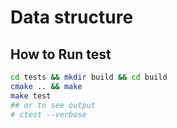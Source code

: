 # Data structure

## How to Run test

```bash
cd tests && mkdir build && cd build
cmake .. && make
make test
## or to see output
# ctest --verbose
```
